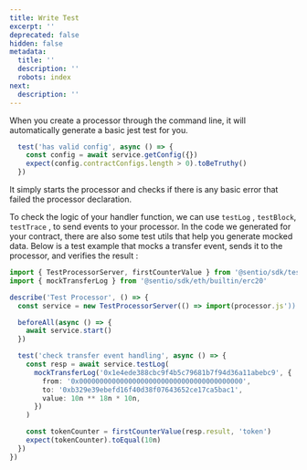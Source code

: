 ```yaml
---
title: Write Test
excerpt: ''
deprecated: false
hidden: false
metadata:
  title: ''
  description: ''
  robots: index
next:
  description: ''
---
```

When you create a processor through the command line, it will automatically generate a basic jest test for you.

```typescript
  test('has valid config', async () => {
    const config = await service.getConfig({})
    expect(config.contractConfigs.length > 0).toBeTruthy()
  })
```

It simply starts the processor and checks if there is any basic error that failed the processor declaration.&#x20;

To check the logic of your handler function, we can use `testLog` , `testBlock`, `testTrace` , to send events to your processor. In the code we generated for your contract, there are also some test utils that help you generate mocked data. Below is a test example that mocks a transfer event, sends it to the processor, and verifies the result :

```typescript
import { TestProcessorServer, firstCounterValue } from '@sentio/sdk/testing'
import { mockTransferLog } from '@sentio/sdk/eth/builtin/erc20'

describe('Test Processor', () => {
  const service = new TestProcessorServer(() => import(processor.js'))

  beforeAll(async () => {
    await service.start()
  })

  test('check transfer event handling', async () => {
    const resp = await service.testLog(
      mockTransferLog('0x1e4ede388cbc9f4b5c79681b7f94d36a11abebc9', {
        from: '0x0000000000000000000000000000000000000000',
        to: '0xb329e39ebefd16f40d38f07643652ce17ca5bac1',
        value: 10n ** 18n * 10n,
      })
    )

    const tokenCounter = firstCounterValue(resp.result, 'token')
    expect(tokenCounter).toEqual(10n)
  })
})

```